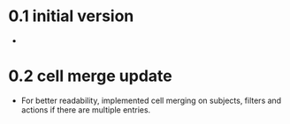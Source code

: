 # 0.1 initial version
-
# 0.2 cell merge update
- For better readability, implemented cell merging on subjects, filters and actions if there are multiple entries.
